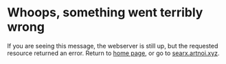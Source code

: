 # Whoops, something went terribly wrong

If you are seeing this message, the webserver is still up, but the requested resource
returned an error. Return to [home page](/), or go to [searx.artnoi.xyz](https://searx.artnoi.com).
